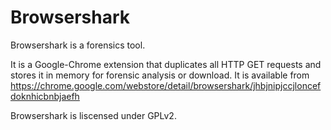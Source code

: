 Browsershark
============

Browsershark is a forensics tool.

It is a Google-Chrome extension that duplicates all HTTP GET requests and stores it in memory for forensic analysis or download. It is available from https://chrome.google.com/webstore/detail/browsershark/jhbjnipjccjloncefdoknhicbnbjaefh

Browsershark is liscensed under GPLv2.
